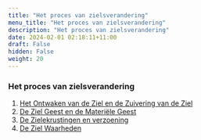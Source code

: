 ```yaml
---
title: "Het proces van zielsverandering"
menu_title: "Het proces van zielsverandering"
description: "Het proces van zielsverandering"
date: 2024-02-01 02:18:11+11:00
draft: False
hidden: False
weight: 20
---
```

### Het proces van zielsverandering

1. [Het Ontwaken van de Ziel en de Zuivering van de Ziel](/12-nl-topical-subjects/12-2-nl-process-of-soul-transformation/12-2-1-nl-soul-awakening-purification-of-the-soul/)
2. [De Ziel Geest en de Materiële Geest](/12-nl-topical-subjects/12-2-nl-process-of-soul-transformation/12-2-2-nl-soul-and-material-mind/)
3. [De Zielekrustingen en verzoening](/12-nl-topical-subjects/12-2-nl-process-of-soul-transformation/12-2-3-nl-soul-encrustations-and-atonement/)
4. [De Ziel Waarheden](/12-nl-topical-subjects/12-2-nl-process-of-soul-transformation/12-2-4-nl-soul-truths/)
